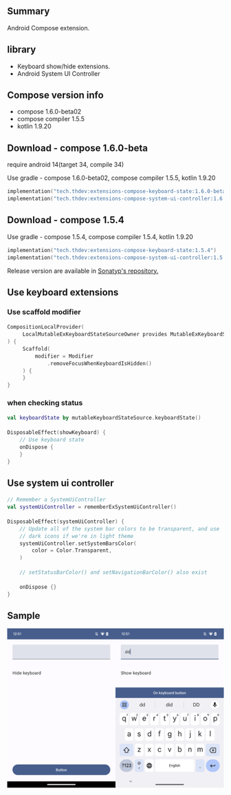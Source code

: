 ## Summary

Android Compose extension.


## library

- Keyboard show/hide extensions.
- Android System UI Controller


## Compose version info 

- compose 1.6.0-beta02
- compose compiler 1.5.5
- kotlin 1.9.20

## Download - compose 1.6.0-beta

require android 14(target 34, compile 34)

Use gradle - compose 1.6.0-beta02, compose compiler 1.5.5, kotlin 1.9.20

```kotlin
implementation("tech.thdev:extensions-compose-keyboard-state:1.6.0-beta02")
implementation("tech.thdev:extensions-compose-system-ui-controller:1.6.0-beta02")
```

## Download - compose 1.5.4

Use gradle - compose 1.5.4, compose compiler 1.5.4, kotlin 1.9.20

```kotlin
implementation("tech.thdev:extensions-compose-keyboard-state:1.5.4")
implementation("tech.thdev:extensions-compose-system-ui-controller:1.5.4")
```

Release version are available in [Sonatyp's repository.](https://search.maven.org/search?q=tech.thdev)

## Use keyboard extensions

### Use scaffold modifier

```kotlin
CompositionLocalProvider(
     LocalMutableExKeyboardStateSourceOwner provides MutableExKeyboardStateSource()
) {
     Scaffold(
         modifier = Modifier
             .removeFocusWhenKeyboardIsHidden()
     ) {
     }
}
```
 
### when checking status

```kotlin
val keyboardState by mutableKeyboardStateSource.keyboardState()

DisposableEffect(showKeyboard) {
    // Use keyboard state
    onDispose {
    }
}
```

## Use system ui controller

```kotlin
// Remember a SystemUiController
val systemUiController = rememberExSystemUiController()

DisposableEffect(systemUiController) {
    // Update all of the system bar colors to be transparent, and use
    // dark icons if we're in light theme
    systemUiController.setSystemBarsColor(
        color = Color.Transparent,
    )

    // setStatusBarColor() and setNavigationBarColor() also exist

    onDispose {}
}
```

## Sample

![image](images/sample.png)
